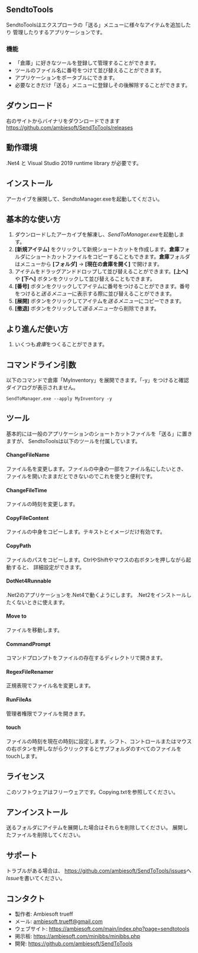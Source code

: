## SendtoTools
SendtoToolsはエクスプローラの「送る」メニューに様々なアイテムを追加したり
管理したりするアプリケーションです。

### 機能
* 「倉庫」に好きなツールを登録して管理することができます。
* ツールのファイル名に番号をつけて並び替えることができます。
* アプリケーションをポータブルにできます。
* 必要なときだけ「送る」メニューに登録しその後解除することができます。

## ダウンロード
右のサイトからバイナリをダウンロードできます https://github.com/ambiesoft/SendToTools/releases

## 動作環境
.Net4 と Visual Studio 2019 runtime library が必要です。

## インストール
アーカイブを展開して、SendtoManager.exeを起動してください。

## 基本的な使い方
1. ダウンロードしたアーカイブを解凍し、*SendToManager.exe*を起動します。
2. **[新規アイテム]** をクリックして新規ショートカットを作成します。**倉庫**フォルダにショートカットファイルをコピーすることもできます。**倉庫**フォルダはメニューから **[フォルダ]** -> **[現在の倉庫を開く]** で開けます。
3. アイテムをドラッグアンドドロップして並び替えることができます。**[上へ]** や **[下へ]** ボタンをクリックして並び替えることもできます。
4. **[番号]** ボタンをクリックしてアイテムに番号をつけることができます。番号をつけると*送るメニュー*に表示する際に並び替えることができます。
5. **[展開]** ボタンをクリックしてアイテムを*送るメニュー*にコピーできます。
6. **[撤退]** ボタンをクリックして*送るメニュー*から削除できます。

## より進んだ使い方
1. いくつも*倉庫*をつくることができます。

## コマンドライン引数
以下のコマンドで倉庫「MyInventory」を展開できます。「-y」をつけると確認ダイアログが表示されません。

```SendToManager.exe --apply MyInventory -y```

## ツール
基本的には一般のアプリケーションのショートカットファイルを「送る」に置きますが、
SendtoToolsは以下のツールを付属しています。


#### ChangeFileName
ファイル名を変更します。ファイルの中身の一部をファイル名にしたいとき、
ファイルを開いたままだとできないのでこれを使うと便利です。

#### ChangeFileTime
ファイルの時刻を変更します。

#### CopyFileContent
ファイルの中身をコピーします。テキストとイメージだけ有効です。

#### CopyPath
ファイルのパスをコピーします。CtrlやShiftやマウスの右ボタンを押しながら起動すると、
詳細設定ができます。

#### DotNet4Runnable
.Net2のアプリケーションを.Net4で動くようにします。
.Net2をインストールしたくないときに使えます。

#### Move to
ファイルを移動します。

#### CommandPrompt
コマンドプロンプトをファイルの存在するディレクトリで開きます。

#### RegexFileRenamer
正規表現でファイル名を変更します。

#### RunFileAs
管理者権限でファイルを開きます。


#### touch
ファイルの時刻を現在の時刻に設定します。シフト、コントロールまたはマウスの右ボタンを押しながらクリックするとサブフォルダのすべてのファイルをtouchします。


## ライセンス
このソフトウェアはフリーウェアです。Copying.txtを参照してください。





## アンインストール
送るフォルダにアイテムを展開した場合はそれらを削除してください。
展開したファイルを削除してください。

## サポート
トラブルがある場合は、 <https://github.com/ambiesoft/SendToTools/issues>へ*Issue*を書いてください。

## コンタクト
- 製作者: Ambiesoft trueff
- メール: <ambiesoft.trueff@gmail.com>
- ウェブサイト: <https://ambiesoft.com/main/index.php?page=sendtotools>
- 掲示板: <https://ambiesoft.com/minibbs/minibbs.php>
- 開発: <https://github.com/ambiesoft/SendToTools>

